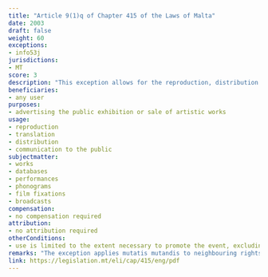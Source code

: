 ```yaml
---
title: "Article 9(1)q of Chapter 415 of the Laws of Malta"
date: 2003
draft: false
weight: 60
exceptions:
- info53j
jurisdictions:
- MT
score: 3
description: "This exception allows for the reproduction, distribution or communication to the public of a work for the purpose of advertising the public exhibition or sale of artistic works, to the extent necessary to promote the event, excluding any other commercial use." 
beneficiaries:
- any user
purposes: 
- advertising the public exhibition or sale of artistic works
usage:
- reproduction
- translation
- distribution 
- communication to the public
subjectmatter:
- works
- databases
- performances
- phonograms
- film fixations
- broadcasts
compensation:
- no compensation required
attribution: 
- no attribution required
otherConditions: 
- use is limited to the extent necessary to promote the event, excluding any other commercial use
remarks: "The exception applies mutatis mutandis to neighbouring rights under art. 21 of Cap.415."
link: https://legislation.mt/eli/cap/415/eng/pdf
---
```

